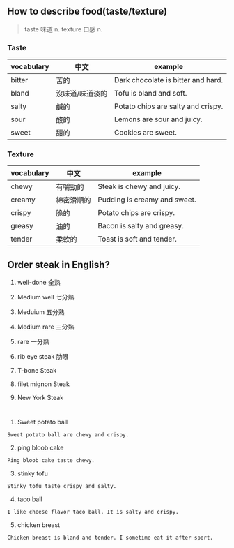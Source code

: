 ## How to describe food(taste/texture)

>taste 味道 n.
>texture 口感 n.

### Taste
|vocabulary|中文| example|
|---|---|---|
| bitter| 苦的| Dark chocolate is bitter and hard.|
| bland| 沒味道/味道淡的| Tofu is bland and soft.|
| salty| 鹹的| Potato chips are salty and crispy.|
| sour| 酸的| Lemons are sour and juicy.|
| sweet| 甜的| Cookies are sweet.|

### Texture
|vocabulary|中文| example|
|---|---|---|
| chewy| 有嚼勁的| Steak is chewy and juicy.|
| creamy| 綿密滑順的| Pudding is creamy and sweet.|
| crispy| 脆的| Potato chips are crispy.|
| greasy| 油的|Bacon is salty and greasy.|
| tender| 柔軟的| Toast is soft and tender.|

## Order steak in English?

1. well-done 全熟
2. Medium well 七分熟
3. Meduium 五分熟
4. Medium rare 三分熟
5. rare 一分熟 

1. rib eye steak 肋眼
2. T-bone Steak
3. filet mignon Steak
4. New York Steak

# 
1. Sweet potato ball
```
Sweet potato ball are chewy and crispy.
```
2. ping bloob cake
```
Ping bloob cake taste chewy.
```
3. stinky tofu
```
Stinky tofu taste crispy and salty.
```
4. taco ball
```
I like cheese flavor taco ball. It is salty and crispy.
```
5. chicken breast
```
Chicken breast is bland and tender. I sometime eat it after sport.
```
